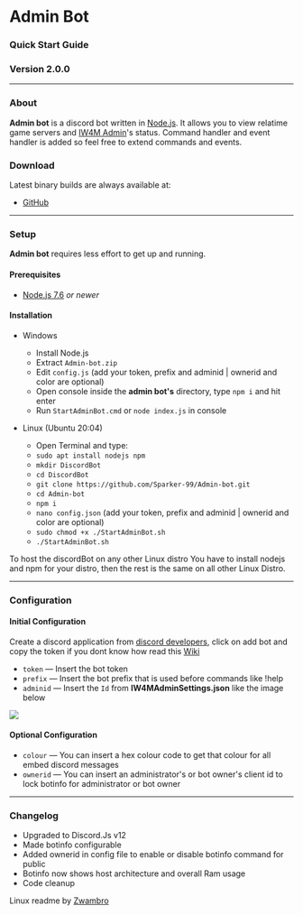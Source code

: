 # Admin Bot
### Quick Start Guide
### Version 2.0.0
_______
### About
**Admin bot** is a discord bot written in [Node.js](https://nodejs.org). It allows you to view relatime game servers and [IW4M Admin](https://raidmax.org/IW4MAdmin/)'s status. Command handler and event handler is added so feel free to extend commands and events.
### Download
Latest binary builds are always available at:
- [GitHub](https://github.com/Sparker-99/Admin-bot/releases)


---
### Setup
**Admin bot** requires less effort to get up and running.
#### Prerequisites
* [Node.js 7.6](https://nodejs.org/en/download) *or newer*  
#### Installation

- Windows
  - Install Node.js
  - Extract `Admin-bot.zip`  
  - Edit `config.js` (add your token, prefix and adminid | ownerid and color are optional)
  - Open console inside the **admin bot's** directory, type `npm i` and hit enter
  - Run `StartAdminBot.cmd` or `node index.js` in console

- Linux (Ubuntu 20:04)
  - Open Terminal and type:
  - `sudo apt install nodejs npm` 
  - `mkdir DiscordBot`
  - `cd DiscordBot`
  - `git clone https://github.com/Sparker-99/Admin-bot.git`
  - `cd Admin-bot`
  - `npm i`
  - `nano config.json` (add your token, prefix and adminid | ownerid and color are optional)
  - `sudo chmod +x ./StartAdminBot.sh`
  - `./StartAdminBot.sh`

To host the discordBot on any other Linux distro You have to install nodejs and npm for your distro, then the rest is the same on all other Linux Distro.
___

### Configuration
#### Initial Configuration

Create a discord application from [discord developers](https://discordapp.com/developers/applications), click on add bot and copy the token if you dont know how read this [Wiki](https://github.com/Sparker-99/Admin-bot/wiki/Creating-and-adding-a-bot)

* `token` &mdash; Insert the bot token
* `prefix` &mdash; Insert the bot prefix that is used before commands like !help
* `adminid` &mdash; Insert the `Id` from **IW4MAdminSettings.json** like the image below

![](https://i.ibb.co/mSNc5zk/df.png)

 #### Optional Configuration
 
 * `colour` &mdash; You can insert a hex colour code to get that colour for all embed discord messages
 * `ownerid` &mdash; You can insert an administrator's or bot owner's client id to lock botinfo for administrator or bot owner
 ___

### Changelog
* Upgraded to Discord.Js v12
* Made botinfo configurable
* Added ownerid in config file to enable or disable botinfo command for public
* Botinfo now shows host architecture and overall Ram usage
* Code cleanup
 
 Linux readme by [Zwambro](https://github.com/Zwambro)
